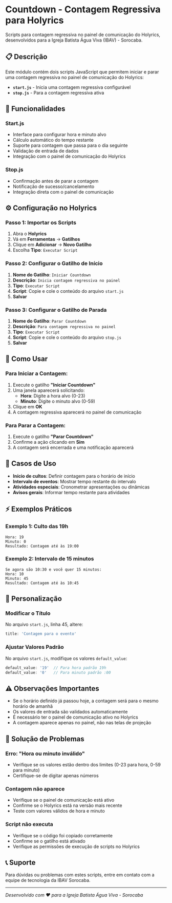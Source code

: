 # Countdown - Contagem Regressiva para Holyrics

Scripts para contagem regressiva no painel de comunicação do Holyrics, desenvolvidos para a Igreja Batista Água Viva (IBAV) - Sorocaba.

## 📋 Descrição

Este módulo contém dois scripts JavaScript que permitem iniciar e parar uma contagem regressiva no painel de comunicação do Holyrics:

- **`start.js`** - Inicia uma contagem regressiva configurável
- **`stop.js`** - Para a contagem regressiva ativa

## 🚀 Funcionalidades

### Start.js
- Interface para configurar hora e minuto alvo
- Cálculo automático do tempo restante
- Suporte para contagem que passa para o dia seguinte
- Validação de entrada de dados
- Integração com o painel de comunicação do Holyrics

### Stop.js
- Confirmação antes de parar a contagem
- Notificação de sucesso/cancelamento
- Integração direta com o painel de comunicação

## ⚙️ Configuração no Holyrics

### Passo 1: Importar os Scripts

1. Abra o **Holyrics**
2. Vá em **Ferramentas** → **Gatilhos**
3. Clique em **Adicionar** → **Novo Gatilho**
4. Escolha **Tipo**: `Executar Script`

### Passo 2: Configurar o Gatilho de Início

1. **Nome do Gatilho**: `Iniciar Countdown`
2. **Descrição**: `Inicia contagem regressiva no painel`
3. **Tipo**: `Executar Script`
4. **Script**: Copie e cole o conteúdo do arquivo `start.js`
5. **Salvar**

### Passo 3: Configurar o Gatilho de Parada

1. **Nome do Gatilho**: `Parar Countdown`
2. **Descrição**: `Para contagem regressiva no painel`
3. **Tipo**: `Executar Script`
4. **Script**: Copie e cole o conteúdo do arquivo `stop.js`
5. **Salvar**

## 📱 Como Usar

### Para Iniciar a Contagem:

1. Execute o gatilho **"Iniciar Countdown"**
2. Uma janela aparecerá solicitando:
   - **Hora**: Digite a hora alvo (0-23)
   - **Minuto**: Digite o minuto alvo (0-59)
3. Clique em **OK**
4. A contagem regressiva aparecerá no painel de comunicação

### Para Parar a Contagem:

1. Execute o gatilho **"Parar Countdown"**
2. Confirme a ação clicando em **Sim**
3. A contagem será encerrada e uma notificação aparecerá

## 🎯 Casos de Uso

- **Início de cultos**: Definir contagem para o horário de início
- **Intervalo de eventos**: Mostrar tempo restante do intervalo
- **Atividades especiais**: Cronometrar apresentações ou dinâmicas
- **Avisos gerais**: Informar tempo restante para atividades

## ⚡ Exemplos Práticos

### Exemplo 1: Culto das 19h
```
Hora: 19
Minuto: 0
Resultado: Contagem até às 19:00
```

### Exemplo 2: Intervalo de 15 minutos
```
Se agora são 10:30 e você quer 15 minutos:
Hora: 10
Minuto: 45
Resultado: Contagem até às 10:45
```

## 🔧 Personalização

### Modificar o Título
No arquivo `start.js`, linha 45, altere:
```javascript
title: 'Contagem para o evento'
```

### Ajustar Valores Padrão
No arquivo `start.js`, modifique os valores `default_value`:
```javascript
default_value: '19'  // Para hora padrão 19h
default_value: '0'   // Para minuto padrão :00
```

## ⚠️ Observações Importantes

- Se o horário definido já passou hoje, a contagem será para o mesmo horário de amanhã
- Os valores de entrada são validados automaticamente
- É necessário ter o painel de comunicação ativo no Holyrics
- A contagem aparece apenas no painel, não nas telas de projeção

## 🐛 Solução de Problemas

### Erro: "Hora ou minuto inválido"
- Verifique se os valores estão dentro dos limites (0-23 para hora, 0-59 para minuto)
- Certifique-se de digitar apenas números

### Contagem não aparece
- Verifique se o painel de comunicação está ativo
- Confirme se o Holyrics está na versão mais recente
- Teste com valores válidos de hora e minuto

### Script não executa
- Verifique se o código foi copiado corretamente
- Confirme se o gatilho está ativado
- Verifique as permissões de execução de scripts no Holyrics

## 📞 Suporte

Para dúvidas ou problemas com estes scripts, entre em contato com a equipe de tecnologia da IBAV Sorocaba.

---

*Desenvolvido com ❤️ para a Igreja Batista Água Viva - Sorocaba* 